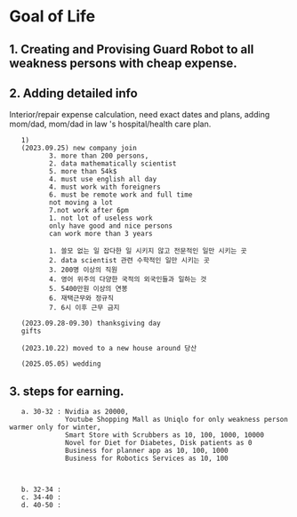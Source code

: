 # Goal of Life

 ## 1. Creating and Provising Guard Robot to all weakness persons with cheap expense.
 
 ## 2. Adding detailed info
 Interior/repair expense calculation, need exact dates and plans, adding mom/dad, mom/dad in law 's hospital/health care plan.
 
       1) 
       (2023.09.25) new company join
              3. more than 200 persons,
              2. data mathematically scientist
              5. more than 54k$ 
              4. must use english all day
              4. must work with foreigners
              6. must be remote work and full time
              not moving a lot
              7.not work after 6pm
              1. not lot of useless work
              only have good and nice persons
              can work more than 3 years 

              1. 쓸모 없는 일 잡다한 일 시키지 않고 전문적인 일만 시키는 곳
              2. data scientist 관련 수학적인 일만 시키는 곳
              3. 200명 이상의 직원
              4. 영어 위주의 다양한 국적의 외국인들과 일하는 것
              5. 5400만원 이상의 연봉
              6. 재택근무와 정규직
              7. 6시 이후 근무 금지

       (2023.09.28-09.30) thanksgiving day
       gifts 
       
       (2023.10.22) moved to a new house around 당산
       
       (2025.05.05) wedding 


 ## 3. steps for earning.
       a. 30-32 : Nvidia as 20000,    
                  Youtube Shopping Mall as Uniqlo for only weakness person warmer only for winter, 
                  Smart Store with Scrubbers as 10, 100, 1000, 10000
                  Novel for Diet for Diabetes, Disk patients as 0
                  Business for planner app as 10, 100, 1000
                  Business for Robotics Services as 10, 100
                  


       b. 32-34 : 
       c. 34-40 :
       d. 40-50 :

       
